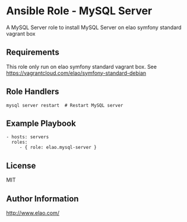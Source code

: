 Ansible Role - MySQL Server
===========================

A MySQL Server role to install MySQL Server on elao symfony standard vagrant box


Requirements
------------

This role only run on elao symfony standard vagrant box. See https://vagrantcloud.com/elao/symfony-standard-debian


Role Handlers
-------------

    mysql server restart  # Restart MySQL server


Example Playbook
----------------

    - hosts: servers
      roles:
         - { role: elao.mysql-server }


License
-------

MIT


Author Information
------------------

http://www.elao.com/
